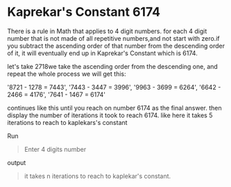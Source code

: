 # Kaprekar's Constant 6174
There is a rule in Math that applies to 4 digit numbers. for each 4 digit number that is not made of all repetitive numbers,and not start with zero.if you subtract the ascending order of that number from the descending order of it, it will eventually end up in Kaprekar's Constant which is 6174.

let's take 2718we take the ascending order from the descending one, and repeat the whole process we will get this:

 '8721 - 1278 = 7443',
 '7443 - 3447 = 3996',
 '9963 - 3699 = 6264',
 '6642 - 2466 = 4176',
 '7641 - 1467 = 6174'
 

continues like this until you reach on number 6174 as the final answer. then display the number of iterations it took to reach 6174.
like here it takes 5 iterations to reach to kaplekars's constant

Run
> Enter 4 digits number

output

> it takes n iterations to reach to kaplekar's constant.
